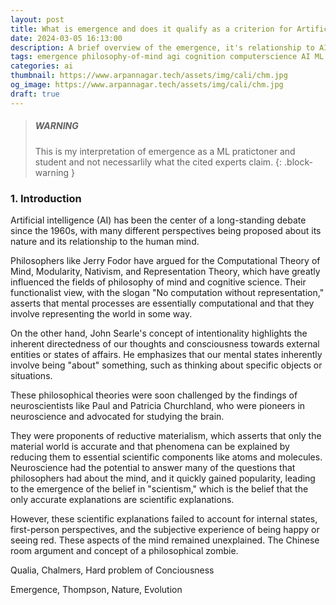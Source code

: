 ```yaml
---
layout: post
title: What is emergence and does it qualify as a criterion for Artificial General Intelligence?
date: 2024-03-05 16:13:00
description: A brief overview of the emergence, it's relationship to AI and a deeper philosophical question seeking to be answered.
tags: emergence philosophy-of-mind agi cognition computerscience AI ML Thompson 
categories: ai
thumbnail: https://www.arpannagar.tech/assets/img/cali/chm.jpg
og_image: https://www.arpannagar.tech/assets/img/cali/chm.jpg
draft: true
---
```


<!-- prettier-ignore-start -->

> ##### WARNING
>
> This is my interpretation of emergence as a ML pratictoner and  
> student and not necessarlily what the cited experts claim.
{: .block-warning }

### 1. Introduction

Artificial intelligence (AI) has been the center of a long-standing debate since the 1960s, with many different perspectives being proposed about its nature and its relationship to the human mind. 

Philosophers like Jerry Fodor have argued for the Computational Theory of Mind, Modularity, Nativism, and Representation Theory, which have greatly influenced the fields of philosophy of mind and cognitive science. Their functionalist view, with the slogan "No computation without representation,"  asserts that mental processes are essentially computational and that they involve representing the world in some way.

On the other hand, John Searle's concept of intentionality highlights the inherent directedness of our thoughts and consciousness towards external entities or states of affairs. He emphasizes that our mental states inherently involve being "about" something, such as thinking about specific objects or situations. 

These philosophical theories were soon challenged by the findings of neuroscientists like Paul and Patricia Churchland, who were pioneers in neuroscience and advocated for studying the brain.

They were proponents of reductive materialism, which asserts that only the material world is accurate and that phenomena can be explained by reducing them to essential scientific components like atoms and molecules. Neuroscience had the potential to answer many of the questions that philosophers had about the mind, and it quickly gained popularity, leading to the emergence of the belief in "scientism,"  which is the belief that the only accurate explanations are scientific explanations.

However, these scientific explanations failed to account for internal states, first-person perspectives, and the subjective experience of being happy or seeing red. These aspects of the mind remained unexplained. The Chinese room argument and concept of a philosophical zombie.

Qualia, Chalmers, Hard problem of Conciousness

Emergence, Thompson, Nature, Evolution